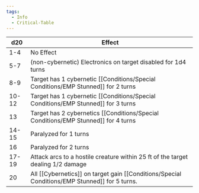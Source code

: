 ```yaml
---
tags:
  - Info
  - Critical-Table
---
```


| d20   | Effect                                                                          |
| ----- | ------------------------------------------------------------------------------- |
| 1-4   | No Effect                                                                       |
| 5-7   | (non-cybernetic) Electronics on target disabled for 1d4 turns                   |
| 8-9   | Target has 1 cybernetic [[Conditions/Special Conditions/EMP Stunned]] for 2 turns                             |
| 10-12 | Target has 1 cybernetic [[Conditions/Special Conditions/EMP Stunned]] for 3 turns                             |
| 13    | Target has 2 cybernetics [[Conditions/Special Conditions/EMP Stunned]] for 4 turns                            |
| 14-15 | Paralyzed for 1 turns                                                           |
| 16    | Paralyzed for 2 turns                                                           |
| 17-19 | Attack arcs to a hostile creature within 25 ft of the target dealing 1/2 damage |
| 20    | All [[Cybernetics]] on target gain [[Conditions/Special Conditions/EMP Stunned]] for 5 turns.                 |






